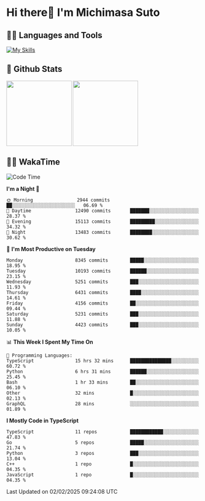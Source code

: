 # Hi there👋 I'm Michimasa Suto

## 🧑‍💻 Languages and Tools
[![My Skills](https://skillicons.dev/icons?i=ts,nextjs,react,vue,python,go,aws,docker,nodejs,redux,solidity,firebase,gcp,js,bootstrap,tailwind,materialui,html,css,wordpress,xd,figma,raspberrypi,arduino)](https://skillicons.dev)

<!--
**Suto-Michimasa/Suto-Michimasa** is a ✨ _special_ ✨ repository because its `README.md` (this file) appears on your GitHub profile.

Here are some ideas to get you started:

- 🔭 I’m currently working on ...
- 🌱 I’m currently learning ...
- 👯 I’m looking to collaborate on ...
- 🤔 I’m looking for help with ...
- 💬 Ask me about ...
- 📫 How to reach me: ...
- 😄 Pronouns: ...
- ⚡ Fun fact: ...
-->
## 💎 Github Stats

<div>
  <img height="170" align="left" src="https://github-readme-stats.vercel.app/api?username=Suto-michimasa&count_private=true&show_icons=true&theme=dark" />
  <img height="170" src="https://github-readme-stats.vercel.app/api/top-langs/?username=Suto-michimasa&langs_count=8&layout=compact&theme=dark" />
</div>

<!-- ## 🏆 GitHub Profile Trophy

<img width="800" src="https://github-profile-trophy.vercel.app/?username=Suto-michimasa&theme=onedark&no-frame=true"/>
 -->

## 🧑‍💻 WakaTime
<!--START_SECTION:waka-->
![Code Time](http://img.shields.io/badge/Code%20Time-572%20hrs%2027%20mins-blue)

**I'm a Night 🦉** 

```text
🌞 Morning                2944 commits        ██░░░░░░░░░░░░░░░░░░░░░░░   06.69 % 
🌆 Daytime                12490 commits       ███████░░░░░░░░░░░░░░░░░░   28.37 % 
🌃 Evening                15113 commits       █████████░░░░░░░░░░░░░░░░   34.32 % 
🌙 Night                  13483 commits       ████████░░░░░░░░░░░░░░░░░   30.62 % 
```
📅 **I'm Most Productive on Tuesday** 

```text
Monday                   8345 commits        █████░░░░░░░░░░░░░░░░░░░░   18.95 % 
Tuesday                  10193 commits       ██████░░░░░░░░░░░░░░░░░░░   23.15 % 
Wednesday                5251 commits        ███░░░░░░░░░░░░░░░░░░░░░░   11.93 % 
Thursday                 6431 commits        ████░░░░░░░░░░░░░░░░░░░░░   14.61 % 
Friday                   4156 commits        ██░░░░░░░░░░░░░░░░░░░░░░░   09.44 % 
Saturday                 5231 commits        ███░░░░░░░░░░░░░░░░░░░░░░   11.88 % 
Sunday                   4423 commits        ███░░░░░░░░░░░░░░░░░░░░░░   10.05 % 
```


📊 **This Week I Spent My Time On** 

```text
💬 Programming Languages: 
TypeScript               15 hrs 32 mins      ███████████████░░░░░░░░░░   60.72 % 
Python                   6 hrs 31 mins       ██████░░░░░░░░░░░░░░░░░░░   25.45 % 
Bash                     1 hr 33 mins        ██░░░░░░░░░░░░░░░░░░░░░░░   06.10 % 
Other                    32 mins             █░░░░░░░░░░░░░░░░░░░░░░░░   02.13 % 
GraphQL                  28 mins             ░░░░░░░░░░░░░░░░░░░░░░░░░   01.89 % 
```

**I Mostly Code in TypeScript** 

```text
TypeScript               11 repos            ████████████░░░░░░░░░░░░░   47.83 % 
Go                       5 repos             █████░░░░░░░░░░░░░░░░░░░░   21.74 % 
Python                   3 repos             ███░░░░░░░░░░░░░░░░░░░░░░   13.04 % 
C++                      1 repo              █░░░░░░░░░░░░░░░░░░░░░░░░   04.35 % 
JavaScript               1 repo              █░░░░░░░░░░░░░░░░░░░░░░░░   04.35 % 
```




 Last Updated on 02/02/2025 09:24:08 UTC
<!--END_SECTION:waka-->
